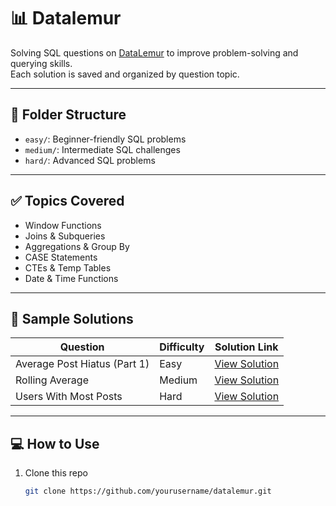 # 📊 Datalemur

Solving SQL questions on [DataLemur](https://datalemur.com/) to improve problem-solving and querying skills.  
Each solution is saved and organized by question topic.

---

## 📁 Folder Structure


- `easy/`: Beginner-friendly SQL problems  
- `medium/`: Intermediate SQL challenges  
- `hard/`: Advanced SQL problems

---

## ✅ Topics Covered

- Window Functions
- Joins & Subqueries
- Aggregations & Group By
- CASE Statements
- CTEs & Temp Tables
- Date & Time Functions

---

## 📝 Sample Solutions

| Question                          | Difficulty | Solution Link                             |
|----------------------------------|------------|-------------------------------------------|
| Average Post Hiatus (Part 1)     | Easy       | [View Solution]([https://github.com/HenamSingla/datalemur/blob/main/easy/Average%20Post%20Hiatus%20(Part%201)]) |
| Rolling Average                  | Medium     | [View Solution](./medium/rolling_avg.sql) |
| Users With Most Posts            | Hard       | [View Solution](./hard/top_users.sql)     |

---

## 💻 How to Use

1. Clone this repo  
   ```bash
   git clone https://github.com/yourusername/datalemur.git
